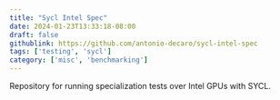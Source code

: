 ```yaml
---
title: "Sycl Intel Spec"
date: 2024-01-23T13:33:18-08:00
draft: false
githublink: https://github.com/antonio-decaro/sycl-intel-spec
tags: ['testing', 'sycl']
category: ['misc', 'benchmarking']
---
```


Repository for running specialization tests over Intel GPUs with SYCL.
